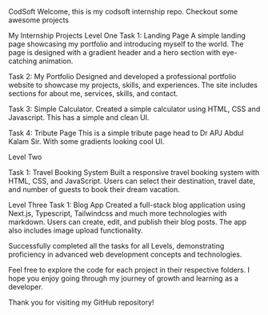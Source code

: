 CodSoft
Welcome, this is my codsoft internship repo. Checkout some awesome projects

My Internship Projects
Level One
Task 1: Landing Page A simple landing page showcasing my portfolio and introducing myself to the world. The page is designed with a gradient header and a hero section with eye-catching animation.

Task 2: My Portfolio Designed and developed a professional portfolio website to showcase my projects, skills, and experiences. The site includes sections for about me, services, skills, and contact.

Task 3: Simple Calculator. Created a simple calculator using HTML, CSS and Javascript. This has a simple and clean UI.

Task 4: Tribute Page This is a simple tribute page head to Dr APJ Abdul Kalam Sir. With some gradients looking cool UI.


Level Two

Task 1: Travel Booking System Built a responsive travel booking system with HTML, CSS, and JavaScript. Users can select their destination, travel date, and number of guests to book their dream vacation.

Level Three
Task 1: Blog App Created a full-stack blog application using Next.js, Typescript, Tailwindcss and much more technologies with markdown. Users can create, edit, and publish their blog posts. The app also includes image upload functionality.

Successfully completed all the tasks for all Levels, demonstrating proficiency in advanced web development concepts and technologies.

Feel free to explore the code for each project in their respective folders. I hope you enjoy going through my journey of growth and learning as a developer.

Thank you for visiting my GitHub repository!
